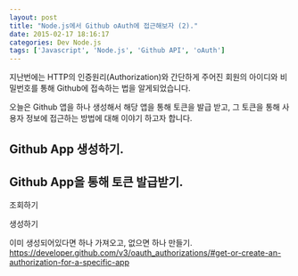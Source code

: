 ```yaml
---
layout: post
title: "Node.js에서 Github oAuth에 접근해보자 (2)."
date: 2015-02-17 18:16:17
categories: Dev Node.js
tags: ['Javascript', 'Node.js', 'Github API', 'oAuth']
---
```


지난번에는 HTTP의 인증원리(Authorization)와 간단하게 주어진 회원의 아이디와 비밀번호를 통해 Github에 접속하는 법을 알게되었습니다.

오늘은 Github 앱을 하나 생성해서 해당 앱을 통해 토큰을 발급 받고, 그 토큰을 통해 사용자 정보에 접근하는 방법에 대해 이야기 하고자 합니다.

## Github App 생성하기.

## Github App을 통해 토큰 발급받기.

조회하기

생성하기

이미 생성되어있다면 하나 가져오고, 없으면 하나 만들기.
https://developer.github.com/v3/oauth_authorizations/#get-or-create-an-authorization-for-a-specific-app

